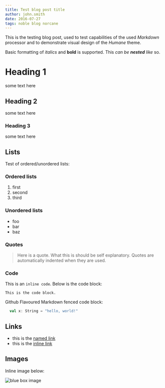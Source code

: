 ```yaml
---
title: Test blog post title
author: john.smith
date: 2016-07-27
tags: noble blog norcane
---
```


This is the testing blog post, used to test capabilities of the used *Markdown* processor and to
demonstrate visual design of the *Humane* theme.

Basic formatting of *italics* and **bold** is supported. This *can be **nested** like* so.

# Heading 1
some text here

## Heading 2
some text here

### Heading 3
some text here

## Lists
Test of ordered/unordered lists:

### Ordered lists
1. first
2. second
3. third

### Unordered lists
- foo
- bar
- baz

### Quotes
> Here is a quote. What this is should be self explanatory. Quotes are automatically indented when
  they are used.

### Code
This is an `inline code`.
Below is the code block:

    This is the code block.

Github Flavoured Markdown fenced code block:

```scala
  val x: String = "hello, world!"
```

## Links
- this is the [named link][1]
- this is the [inline link](http://github.com/norcane/noble)

## Images
Inline image below:

![blue box image](@@assets@@/images/bluebox.png)


  [1]: http://github.com/norcane/noble
